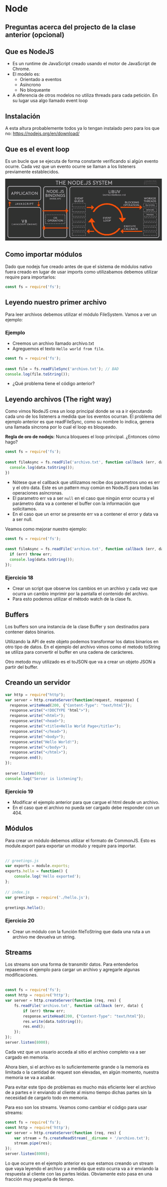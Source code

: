 # Node

## Preguntas acerca del projecto de la clase anterior (opcional)

## Que es NodeJS
- Es un runtime de JavaScript creado usando el motor de JavaScript de Chrome. 
- El modelo es:
    + Orientado a eventos
    + Asíncrono
    + No bloqueante
- A diferencia de otros modelos no utiliza threads para cada petición. En su lugar usa algo llamado event loop

## Instalación
A esta altura probablemente todos ya lo tengan instalado pero para los que no:
https://nodejs.org/en/download/

## Que es el event loop
Es un bucle que se ejecuta de forma constante verificando si algún evento ocurre. Cada vez que un evento ocurre se llaman a los listeners previamente establecidos.

![Event Loop](event-loop.png)

## Como importar módulos
Dado que nodejs fue creado antes de que el sistema de módulos nativo fuera creado en lugar de usar imports como utilizabamos debemos utilizar require para importarlos:

```javascript
const fs = require('fs');
```

## Leyendo nuestro primer archivo
Para leer archivos debemos utilizar el módulo FileSystem. Vamos a ver un ejemplo:

### Ejemplo
- Creemos un archivo llamado archivo.txt
- Agreguemos el texto `Hello world from file`.

```javascript
const fs = require('fs');

const file = fs.readFileSync('archivo.txt'); // BAD
console.log(file.toString());
```

- ¿Qué problema tiene el código anterior?

## Leyendo archivos (The right way)
Como vimos NodeJS crea un loop principal donde se va a ir ejecutando cada uno de los listeners a medida que los eventos ocurran. El problema del ejemplo anterior es que readFileSync, como su nombre lo indíca, genera una llamada síncrona por lo cual el loop es bloqueado. 

**Regla de oro de nodejs:** Nunca bloquees el loop principal. ¿Entonces cómo hago?

```javascript
const fs = require('fs');

const fileAsync = fs.readFile('archivo.txt', function callback (err, data) {
  console.log(data.toString());
})
```

- Nótese que el callback que utilizamos recibe dos parametros uno es err y el otro data. Este es un pattern muy común en NodeJS para todas las operaciones asíncronas.
- El parametro err va a ser `null` en el caso que ningún error ocurra y el parámetro data va a contener el buffer con la información que solicitamos.
- En el caso que un error se presente err va a contener el error y data va a ser null.

Veamos como mejorar nuestro ejemplo:

```javascript
const fs = require('fs');

const fileAsync = fs.readFile('archivo.txt', function callback (err, data) {
  if (err) throw err;
  console.log(data.toString());
});
```

### Ejercicio 18
- Crear un script que observe los cambios en un archivo y cada vez que ocurra un cambio imprimir por la pantalla el contenido del archivo.
- Para esto podemos utilizar el método watch de la clase fs.

## Buffers
Los buffers son una instancia de la clase Buffer y son destinados para contener datos binarios.

Utilizando la API de este objeto podemos transformar los datos binarios en otro tipo de datos. En el ejemplo del archivo vimos como el metodo toString se utiliza para convertir el buffer en una cadena de carácteres.

Otro metodo muy utilizado es el toJSON que va a crear un objeto JSON a partir del buffer.

## Creando un servidor

```javascript
var http = require("http");
var server = http.createServer(function(request, response) {
  response.writeHead(200, {"Content-Type": "text/html"});
  response.write("<!DOCTYPE "html">");
  response.write("<html>");
  response.write("<head>");
  response.write("<title>Hello World Page</title>");
  response.write("</head>");
  response.write("<body>");
  response.write("Hello World!");
  response.write("</body>");
  response.write("</html>");
  response.end();
});

server.listen(80);
console.log("Server is listening");
```

### Ejercicio 19
- Modificar el ejemplo anterior para que cargue el html desde un archivo.
- En el caso que el archivo no pueda ser cargado debe responder con un 404.

## Módulos
Para crear un módulo debemos utilizar el formato de CommonJS. Esto es module.export para exportar un modulo y require para importar.

```javascript

// greetings.js
var exports = module.exports;
exports.hello = function() {
    console.log('Hello exported');
};

// index.js
var greetings = require('./hello.js');

greetings.hello();
```

### Ejercicio 20
- Crear un módulo con la función fileToString que dada una ruta a un archivo me devuelva un string.

## Streams
Los streams son una forma de transmitir datos. Para entenderlos repasemos el ejemplo para cargar un archivo y agregarle algunas modificaciones.

```javascript

const fs = require('fs');
const http = require('http');
var server = http.createServer(function (req, res) {
    fs.readFile('archivo.txt', function callback (err, data) {
        if (err) throw err;
        response.writeHead(200, {"Content-Type": "text/html"});
        res.write(data.toString());
        res.end();
    });
});
server.listen(8000);
```

Cada vez que un usuario acceda al sitio el archivo completo va a ser cargado en memoria. 

Ahora bien, si el archivo es lo suficientemente grande o la memoria es limitada o la cantidad de request son elevadas, en algún momento, nuestra memoria se va a acabar.

Para evitar este tipo de problemas es mucho más eficiente leer el archivo de a partes e ir enviando al cliente al mismo tiempo dichas partes sin la necesidad de cargarlo todo en memoria. 

Para eso son los streams. Veamos como cambiar el código para usar streams:

```javascript
const fs = require('fs');
const http = require('http');
var server = http.createServer(function (req, res) {
    var stream = fs.createReadStream(__dirname + '/archivo.txt');
    stream.pipe(res);
});
server.listen(8000);
```

Lo que ocurre en el ejemplo anterior es que estamos creando un stream que vaya leyendo el archivo y a medida que esto ocurra va a ir enviando la respuesta al cliente con las partes leídas. Obviamente esto pasa en una fracción muy pequeña de tiempo.

